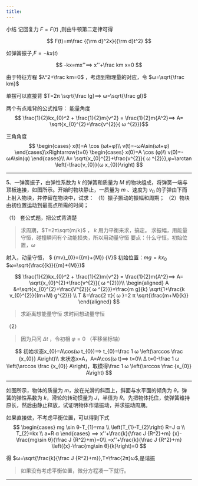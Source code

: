 ```yaml
---
title:
---
```

小结
记回复力 $F=F(t)$ ,则由牛顿第二定律可得

$$
F(t)=m\frac {{\rm d}^2x}{{\rm d}t^2}
$$

如弹簧振子,$F=-kx(t)$

$$
-kx=mx''⟹ x''+\frac km x=0
$$

由于特征方程 $λ^2+\frac km=0$ ，考虑到物理量的对应，令 $ω=\sqrt{\frac km}$

单摆可以直接背 $T=2π \sqrt{\frac lg}⟹ ω=\sqrt{\frac gl}$

两个有点难背的公式推导：
能量角度
$$
\frac{1}{2}kx_{0}^2 + \frac{1}{2}m{v^2} = \frac{1}{2}m{A^2}⟹ A= \sqrt{x_{0}^{2}+\frac{v^{2}}{ ω ^{2}}}$$

三角角度
$$
\begin{cases}
  x(t)=A \cos (ωt+φ)\\
  v(t)=-ωA\sin(ωt+φ)
\end{cases}\xRightarrow{t=0}
\begin{cases}
  x(0)=A \cos (φ)\\
  v(0)=-ωA\sin(φ)
\end{cases}\\
A= \sqrt{x_{0}^{2}+\frac{v^{2}}{ ω ^{2}}},φ=\arctan \left(-\frac{v_{0}}{ω x_{0}}\right)
$$

---

5、一弹簧振子，由弹性系数为 $k$ 的弹簧和质量为 $M$ 的物块组成，将弹簧一端与顶板连接，如图所示。开始时物块静止，一质量为 $m$ 、速度为 $v_{0}$ 的子弹由下而上射入物块，并停留在物块中，试求：
（1）振子振动的振幅和周期；
（2）物块由初位置运动到最高点所需的时间；

（1）
套公式题，把公式背清楚
>求周期，$T=2π\sqrt{m/k}$ ， $k$ 用力平衡来求，搞定。
求振幅，用能量守恒，碰撞瞬间有个动能损失，所以用动量守恒
要点：什么守恒，初始位置，$ω$

射入，动量守恒， $ {mv}_{0}=({m}+{M}) {V}$
初始位置：$mg=kx_{0}$
$ω=\sqrt{\frac{{k}}{{m}+{M}}}$

$$
\frac{1}{2}kx_{0}^2 + \frac{1}{2}m{v^2} = \frac{1}{2}m{A^2}⟹ A= \sqrt{x_{0}^{2}+\frac{v^{2}}{ ω ^{2}}}\\
\begin{aligned}
A
&=\sqrt{x_{0}^{2}+\frac{V^{2}}{ ω ^{2}}}=\frac{m g}{k} \sqrt{1+\frac{k v_{0}^{2}}{(m+M) g^{2}}} \\
T &=\frac{2 π}{ ω }=2 π \sqrt{\frac{m+M}{k}}
\end{aligned}
$$

>求距离想能量守恒
求时间想动量守恒

（2）
>因为只问 $Δ t$ ，令初相 $φ=0$ （平移坐标轴）

$$
初始状态x_{0}=A\cos(ω t_{0})⟹ t_{0}=\frac 1 ω \left(\arccos \frac {x_{0}} A\right)\\
末状态x=A，A=A\cos(ω t)⟹ t=0\\
Δ t=0-\frac 1 ω \left(\arccos \frac {x_{0}} A\right)，取模得\frac 1 ω \left(\arccos \frac {x_{0}} A\right)
$$

---

如图所示，物体的质量为 $m$，放在光滑的斜面上，斜面与水平面的倾角为 $θ$，弹簧的弹性系数为 $k$，滑轮的转动惯量为 $J$，半径为 $R$。先把物体托住，使弹簧维持原长，然后由静止释放，试证明物体作谐振动，并求振动周期。

如果直接做，不考虑平衡位置，可以得到下式
$$
\begin{cases}
mg \sin θ-T_{1}=ma \\
\left(T_{1}-T_{2}\right) R=J α \\
T_{2}=kx \\
a=R α
\end{cases}
⟹
x''+\frac{k}{\frac J {R^2}+m} {x}-\frac{mg\sin θ}{\frac J {R^2}+m}=0\\
=x''+\frac{k}{\frac J {R^2}+m} \left({x}-\frac{mg\sin θ}{k}\right)=0
$$

得 $ω=\sqrt{\frac{k}{\frac J {R^2}+m}},T=\frac{2π}ω$,是谐振
>如果没有考虑平衡位置，微分方程凑一下就行。

---
